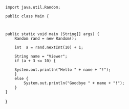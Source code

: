     import java.util.Random; 

    public class Main {
       
    
    
    public static void main (String[] args) {
        Random rand = new Random();

        int  a = rand.nextInt(10) + 1;
        
        String name = "Viewer";
        if (a + 3 <= 10) {
        
        System.out.println("Hello " + name + "!");
        }
        else {
            System.out.println("Goodbye " + name + "!");
        }
    }

}
